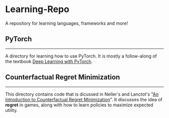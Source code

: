 # Learning-Repo
A repository for learning languages, frameworks and more!


## PyTorch
---
A directory for learning how to use PyTorch. It is mostly a follow-along of the textbook [Deep Learning with PyTorch](https://pytorch.org/assets/deep-learning/Deep-Learning-with-PyTorch.pdf).
## Counterfactual Regret Minimization
---
This directory contains code that is dicussed in Neller's and Lanctot's "[An  Introduction to Counterfactual Regret Minimization](http://modelai.gettysburg.edu/2013/cfr/cfr.pdf)". 
It discusses the idea of **regret** in games, along with how to learn policies to maximize expected utility. 
